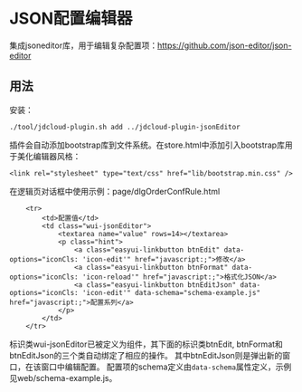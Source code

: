 # JSON配置编辑器

集成jsoneditor库，用于编辑复杂配置项：https://github.com/json-editor/json-editor

## 用法

安装：

	./tool/jdcloud-plugin.sh add ../jdcloud-plugin-jsonEditor

插件会自动添加bootstrap库到文件系统。在store.html中添加引入bootstrap库用于美化编辑器风格：

	<link rel="stylesheet" type="text/css" href="lib/bootstrap.min.css" />

在逻辑页对话框中使用示例：page/dlgOrderConfRule.html

		<tr>
			<td>配置值</td>
			<td class="wui-jsonEditor">
				<textarea name="value" rows=14></textarea>
				<p class="hint">
					<a class="easyui-linkbutton btnEdit" data-options="iconCls: 'icon-edit'" href="javascript:;">修改</a>
					<a class="easyui-linkbutton btnFormat" data-options="iconCls: 'icon-reload'" href="javascript:;">格式化JSON</a>
					<a class="easyui-linkbutton btnEditJson" data-options="iconCls: 'icon-edit'" data-schema="schema-example.js" href="javascript:;">配置系列</a>
				</p>
			</td>
		</tr>

标识类wui-jsonEditor已被定义为组件，其下面的标识类btnEdit, btnFormat和btnEditJson的三个类自动绑定了相应的操作。
其中btnEditJson则是弹出新的窗口，在该窗口中编辑配置。
配置项的schema定义由`data-schema`属性定义，示例见web/schema-example.js。

